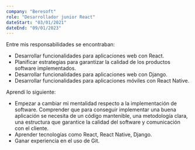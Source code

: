 ```yaml
---
company: "Beresoft"
role: "Desarrollador junior React"
dateStart: "03/01/2021"
dateEnd: "09/01/2023"
---
```


Entre mis responsabilidades se encontraban:

- Desarrollar funcionalidades para aplicaciones web con React.
- Planificar estrategias para garantizar la calidad de los productos software implementados.
- Desarrollar funcionalidades para aplicaciones web con Django.
- Desarrollar funcionalidades para aplicaciones móviles con React Native.

Aprendí lo siguiente:

- Empezar a cambiar mi mentalidad respecto a la implementación de software. Comprender que para conseguir implementar una buena aplicación se necesita de un código mantenible, una metodología clara, una estructura que garantice la calidad del software y comunicación con el cliente.
- Aprender tecnologías como React, React Native, Django.
- Ganar experiencia en el uso de Git.
